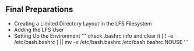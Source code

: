 ## Final Preparations

- Creating a Limited Directory Layout in the LFS Filesystem
- Adding the LFS User
- Setting Up the Environment
'''
check .bashrc info and clear it
[ ! -e /etc/bash.bashrc ] || mv -v /etc/bash.bashrc /etc/bash.bashrc.NOUSE
'''